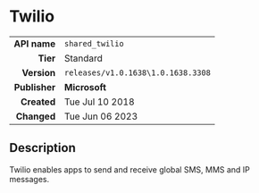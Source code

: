 # Twilio
| | |
|-:|-|
|**API name**|`shared_twilio`|
|**Tier**|Standard|
|**Version**|`releases/v1.0.1638\1.0.1638.3308`|
|**Publisher**|**Microsoft**|
|**Created**|Tue Jul 10 2018|
|**Changed**|Tue Jun 06 2023|

## Description
Twilio enables apps to send and receive global SMS, MMS and IP messages.
